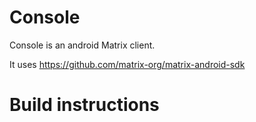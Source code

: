 Console
=======

Console is an android Matrix client. 

It uses https://github.com/matrix-org/matrix-android-sdk


Build instructions
==================

